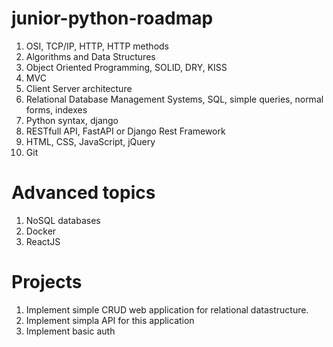 # junior-python-roadmap

1) OSI, TCP/IP, HTTP, HTTP methods
2) Algorithms and Data Structures
3) Object Oriented Programming, SOLID, DRY, KISS
4) MVC
5) Client Server architecture
6) Relational Database Management Systems, SQL, simple queries, normal forms, indexes
7) Python syntax, django
8) RESTfull API, FastAPI or Django Rest Framework
9) HTML, CSS, JavaScript, jQuery
10) Git

# Advanced topics

1) NoSQL databases
2) Docker
3) ReactJS

# Projects

1) Implement simple CRUD web application for relational datastructure.
2) Implement simpla API for this application
3) Implement basic auth
